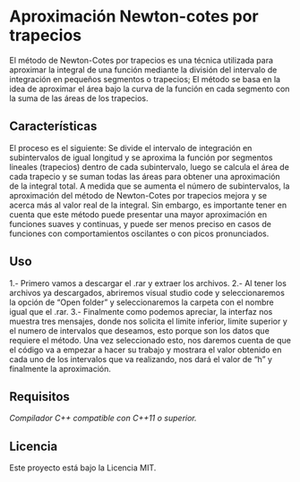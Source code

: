 # Aproximación Newton-cotes por trapecios

El método de Newton-Cotes por trapecios es una técnica utilizada para aproximar la integral de una función mediante la división del intervalo de integración en pequeños segmentos o trapecios; El método se basa en la idea de aproximar el área bajo la curva de la función en cada segmento con la suma de las áreas de los trapecios.

## Características
El proceso es el siguiente: Se divide el intervalo de integración en subintervalos de igual longitud y se aproxima la función por segmentos lineales (trapecios) dentro de cada subintervalo, luego se calcula el área de cada trapecio y se suman todas las áreas para obtener una aproximación de la integral total.
A medida que se aumenta el número de subintervalos, la aproximación del método de Newton-Cotes por trapecios mejora y se acerca más al valor real de la integral.
Sin embargo, es importante tener en cuenta que este método puede presentar una mayor aproximación en funciones suaves y continuas, y puede ser menos preciso en casos de funciones con comportamientos oscilantes o con picos pronunciados.

## Uso
1.- Primero vamos a descargar el .rar y extraer los archivos.
2.- Al tener los archivos ya descargados, abriremos visual studio code y seleccionaremos la opción de “Open folder” y seleccionaremos la   carpeta con el nombre igual que el .rar.
3.- Finalmente como podemos apreciar, la interfaz nos muestra tres mensajes, donde nos solicita el limite inferior, limite superior y el numero de intervalos que deseamos, esto porque son los datos que requiere el método.
Una vez seleccionado esto, nos daremos cuenta de que el código va a empezar a hacer su trabajo y mostrara el valor obtenido en cada uno de los intervalos que va realizando, nos dará el valor de “h” y finalmente la aproximación.

## Requisitos
*Compilador C++ compatible con C++11 o superior.*

## Licencia
Este proyecto está bajo la Licencia MIT.
